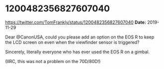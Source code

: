 # 1200482356827607040
https://twitter.com/TomFrankly/status/1200482356827607040
**Date:** 2019-11-29

Dear @CanonUSA, could you please add an option on the EOS R to keep the LCD screen on even when the viewfinder sensor is triggered?

Sincerely, literally everyone who has ever used the EOS R on a gimbal.

(IIRC, this was not a problem on the 70D/80D!)
